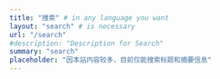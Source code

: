 ```yaml
---
title: "搜索" # in any language you want
layout: "search" # is necessary
url: "/search"
#description: "Description for Search"
summary: "search"
placeholder: "因本站内容较多，目前仅能搜索标题和摘要信息"
---
```

